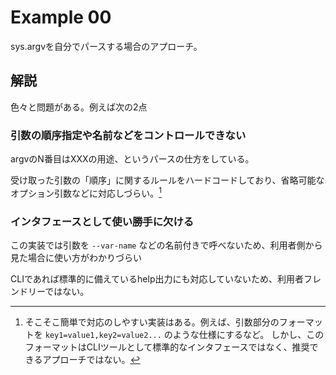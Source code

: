 # Example 00

sys.argvを自分でパースする場合のアプローチ。

## 解説

色々と問題がある。例えば次の2点

### 引数の順序指定や名前などをコントロールできない

argvのN番目はXXXの用途、というパースの仕方をしている。

受け取った引数の「順序」に関するルールをハードコードしており、省略可能なオプション引数などに対応しづらい。[^1]

[^1]: そこそこ簡単で対応のしやすい実装はある。例えば、引数部分のフォーマットを `key1=value1,key2=value2...` のような仕様にするなど。
しかし、このフォーマットはCLIツールとして標準的なインタフェースではなく、推奨できるアプローチではない。


### インタフェースとして使い勝手に欠ける

この実装では引数を `--var-name` などの名前付きで呼べないため、利用者側から見た場合に使い方がわかりづらい

CLIであれば標準的に備えているhelp出力にも対応していないため、利用者フレンドリーではない。